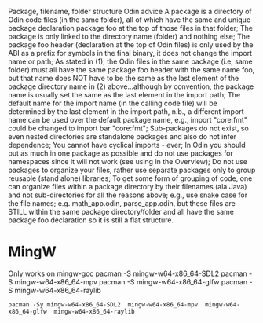 Package, filename, folder structure Odin advice
A package is a directory of Odin code files (in the same folder), all of which have the same and unique package declaration package foo at the top of those files in that folder;
The package is only linked to the directory name (folder) and nothing else;
The package foo header (declaration at the top of Odin files) is only used by the ABI as a prefix for symbols in the final binary, it does not change the import name or path;
As stated in (1), the Odin files in the same package (i.e, same folder) must all have the same package foo header with the same name foo, but that name does NOT have to be the same as the last element of the package directory name in (2) above...although by convention, the package name is usually set the same as the last element in the import path;
The default name for the import name (in the calling code file) will be determined by the last element in the import path, n.b., a different import name can be used over the default package name, e.g., import "core:fmt" could be changed to import bar "core:fmt";
Sub-packages do not exist, so even nested directories are standalone packages and also do not infer dependence;
You cannot have cyclical imports - ever;
In Odin you should put as much in one package as possible and do not use packages for namespaces since it will not work (see using in the Overview);
Do not use packages to organize your files, rather use separate packages only to group reusable (stand alone) libraries;
To get some form of grouping of code, one can organize files within a package directory by their filenames (ala Java) and not sub-directories for all the reasons above; e.g., use snake case for the file names; e.g. math_app.odin, parse_app.odin, but these files are STILL within the same package directory/folder and all have the same package foo declaration so it is still a flat structure.


# MingW
Only works on mingw-gcc
    pacman -S mingw-w64-x86_64-SDL2
    pacman -S mingw-w64-x86_64-mpv
    pacman -S mingw-w64-x86_64-glfw
    pacman -S mingw-w64-x86_64-raylib

    pacman -Sy mingw-w64-x86_64-SDL2  mingw-w64-x86_64-mpv  mingw-w64-x86_64-glfw  mingw-w64-x86_64-raylib

